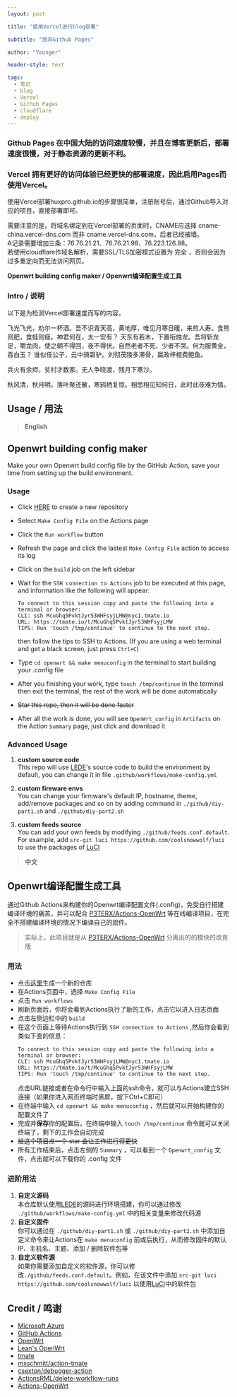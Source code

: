 ```yaml
---
layout: post

title: "使用Vercel进行blog部署"

subtitle: "放弃Github Pages"

author: "Younger"

header-style: text

tags:
  - 笔记
  - blog
  - Vercel
  - Github Pages
  - cloudflare
  - deploy
---
```


### Github Pages 在中国大陆的访问速度较慢，并且在博客更新后，部署速度很慢，对于静态资源的更新不利。
### Vercel 拥有更好的访问体验已经更快的部署速度，因此启用Pages而使用Vercel。

 使用Vercel部署huxpro.github.io的步骤很简单，注册账号后，通过Github导入对应的项目，直接部署即可。  

 需要注意的是，将域名绑定到在Vercel部署的页面时，CNAME应选择 cname-china.vercel-dns.com 而非 cname.vercel-dns.com，后者已经被墙。  
 A记录需要增加三条：76.76.21.21、76.76.21.98、76.223.126.88。  
 若使用cloudflare作域名解析，需要SSL/TLS加密模式设置为 完全 ，否则会因为过多重定向而无法访问网页。  

**Openwrt building config maker / Openwrt编译配置生成工具**

### Intro / 说明
以下是为检测Vercel部署速度而写的内容。

飞光飞光，劝尔一杯酒。吾不识青天高，黄地厚，唯见月寒日暖，来煎人寿。食熊则肥，食蛙则瘦。神君何在，太一安有？
天东有若木，下置衔烛龙。吾将斩龙足，嚼龙肉，使之朝不得回，夜不得伏。自然老者不死、少者不哭。何为服黄金，吞白玉？
谁似任公子，云中骑碧驴。刘彻茂陵多滞骨，嬴政梓棺费鲍鱼。

兵火有余烬，贫村才数家。无人争晓渡，残月下寒沙。

秋风清，秋月明。落叶聚还散，寒鸦栖复惊。相思相见知何日，此时此夜难为情。

## Usage / 用法
  
  
>**English**
## Openwrt building config maker

 Make your own Openwrt build config file by the GitHub Action, save your time from setting up the build environment.

### Usage

- Click [HERE](https://github.com/YoungerKayn/Config-Maker/generate) to create a new repository

- Select `Make Config File` on the Actions page

- Click the `Run workflow` button

- Refresh the page and click the lastest `Make Config File` action to access its log

- Click on the `build` job on the left sidebar

- Wait for the `SSH connection to Actions` job to be executed at this page, and information like the following will appear:

    ``` shell
    To connect to this session copy and paste the following into a terminal or browser:
    CLI: ssh McuGhq5PvktJyr53WHFsyjLMW@nyc1.tmate.io
    URL: https://tmate.io/t/McuGhq5PvktJyr53WHFsyjLMW
    TIPS: Run 'touch /tmp/continue' to continue to the next step.
    ```

    then follow the tips to SSH to Actions. (If you are using a web terminal and get a black screen, just press `Ctrl+C`)

- Type `cd openwrt && make menuconfig` in the terminal to start building your .config file

- After you finishing your work, type `touch /tmp/continue` in the terminal then exit the terminal, the rest of the work will be done automatically

- ~~Star this repo, then it will be done faster~~

- After all the work is done, you will see `OpenWrt_config` in `Artifacts` on the Action `Summary` page, just click and download it

### Advanced Usage

1. **custom source code**  
    This repo will use [LEDE](https://github.com/coolsnowwolf/lede)'s source code to build the environment by default, you can change it in file `.github/workflows/make-config.yml` 

2. **custom fireware envs**  
    You can change your firmware's default IP, hostname, theme, add/remove packages and so on by adding command in `./github/diy-part1.sh` and `./github/diy-part2.sh`

3. **custom feeds source**  
    You can add your own feeds by modifying `./github/feeds.conf.default`. For example, add `src-git luci https://github.com/coolsnowwolf/luci` to use the packages of [LuCI](https://github.com/coolsnowwolf/luci)
  
  
>**中文**
## Openwrt编译配置生成工具
 通过Github Actions来构建你的Openwrt编译配置文件(.config)，免受自行搭建编译环境的痛苦，并可以配合 [P3TERX/Actions-OpenWrt](https://github.com/P3TERX/Actions-OpenWrt) 等在线编译项目，在完全不搭建编译环境的情况下编译自己的固件。
 >实际上，此项目就是从 [P3TERX/Actions-OpenWrt](https://github.com/P3TERX/Actions-OpenWrt) 分离出的的模块的改良版

### 用法
- 点击[这里](https://github.com/YoungerKayn/Config-Maker/generate)生成一个新的仓库
- 在Actions页面中，选择 `Make Config File`
- 点击 `Run workflows`
- 刷新页面后，你将会看到Actions执行了新的工作，点击它以进入日志页面
- 点击左侧边栏中的 `build` 
- 在这个页面上等待Actions执行到 `SSH connection to Actions` ,然后你会看到类似下面的信息：
    ``` shell
    To connect to this session copy and paste the following into a terminal or browser:
    CLI: ssh McuGhq5PvktJyr53WHFsyjLMW@nyc1.tmate.io
    URL: https://tmate.io/t/McuGhq5PvktJyr53WHFsyjLMW
    TIPS: Run 'touch /tmp/continue' to continue to the next step.
    ```
    点击URL链接或者在命令行中输入上面的ssh命令，就可以与Actions建立SSH连接（如果你进入网页终端时黑屏，按下Ctrl+C即可）
- 在终端中输入 `cd openwrt && make menuconfig` ，然后就可以开始构建你的配置文件了
- 完成并**保存**你的配置后，在终端中输入 `touch /tmp/continue` 命令就可以关闭终端了，剩下的工作会自动完成
- ~~给这个项目点一个 star 会让工作进行得更快~~
- 所有工作结束后，点击左侧的 `Summary` ，可以看到一个 `Openwrt_config` 文件，点击就可以下载你的 .config 文件

### 进阶用法
1. **自定义源码**  
  本仓库默认使用[LEDE](https://github.com/coolsnowwolf/lede)的源码进行环境搭建，你可以通过修改 `./github/workflows/make-config.yml` 中的相关变量来修改代码源
2. **自定义固件**  
  你可以通过在 `./github/diy-part1.sh` 或 `./github/diy-part2.sh` 中添加自定义命令来让Actions在 `make menuconfig` 前或后执行，从而修改固件的默认 IP、主机名、主题、添加 / 删除软件包等
3. **自定义软件源**  
  如果你需要添加自定义的软件源，你可以修改`./github/feeds.conf.default`。例如，在该文件中添加 `src-git luci https://github.com/coolsnowwolf/luci` 以使用[LuCI](https://github.com/coolsnowwolf/luci)中的软件包

## Credit / 鸣谢

- [Microsoft Azure](https://azure.microsoft.com)
- [GitHub Actions](https://github.com/features/actions)
- [OpenWrt](https://github.com/openwrt/openwrt)
- [Lean's OpenWrt](https://github.com/coolsnowwolf/lede)
- [tmate](https://github.com/tmate-io/tmate)
- [mxschmitt/action-tmate](https://github.com/mxschmitt/action-tmate)
- [csexton/debugger-action](https://github.com/csexton/debugger-action)
- [ActionsRML/delete-workflow-runs](https://github.com/ActionsRML/delete-workflow-runs)
- [Actions-OpenWrt](https://github.com/P3TERX/Actions-OpenWrt)